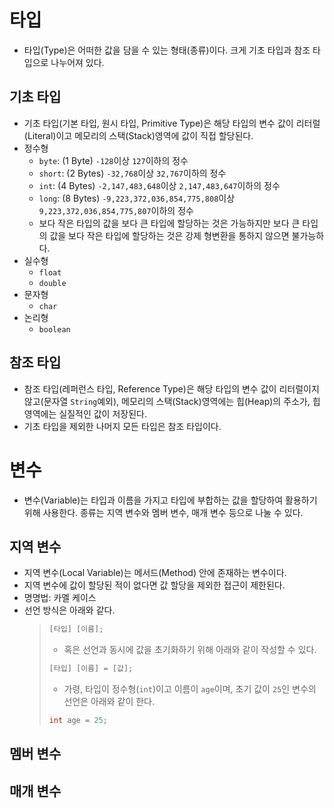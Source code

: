 # 타입
- 타입(Type)은 어떠한 값을 담을 수 있는 형태(종류)이다. 크게 기초 타입과 참조 타입으로 나누어져 있다.

## 기초 타입
- 기초 타입(기본 타입, 원시 타입, Primitive Type)은 해당 타입의 변수 값이 리터럴(Literal)이고 메모리의 스택(Stack)영역에 값이 직접 할당된다.
- 정수형
  - `byte`: (1 Byte) `-128`이상 `127`이하의 정수
  - `short`: (2 Bytes) `-32,768`이상 `32,767`이하의 정수
  - `int`: (4 Bytes) `-2,147,483,648`이상 `2,147,483,647`이하의 정수
  - `long`: (8 Bytes) `-9,223,372,036,854,775,808`이상 `9,223,372,036,854,775,807`이하의 정수
  - 보다 작은 타입의 값을 보다 큰 타입에 할당하는 것은 가능하지만 보다 큰 타입의 값을 보다 작은 타입에 할당하는 것은 강제 형변환을 통하지 않으면 불가능하다.
- 실수형
  - `float`
  - `double`
- 문자형
  - `char`
- 논리형
  - `boolean`

## 참조 타입
- 참조 타입(레퍼런스 타입, Reference Type)은 해당 타입의 변수 값이 리터럴이지 않고(문자열 `String`예외), 메모리의 스택(Stack)영역에는 힙(Heap)의 주소가, 힙 영역에는 실질적인 값이 저장된다.
- 기초 타입을 제외한 나머지 모든 타입은 참조 타입이다. 

# 변수
- 변수(Variable)는 타입과 이름을 가지고 타입에 부합하는 값을 할당하여 활용하기 위해 사용한다. 종류는 지역 변수와 멤버 변수, 매개 변수 등으로 나눌 수 있다.

## 지역 변수
- 지역 변수(Local Variable)는 메서드(Method) 안에 존재하는 변수이다.
- 지역 변수에 값이 할당된 적이 없다면 값 할당을 제외한 접근이 제한된다.
- 명명법: 카멜 케이스
- 선언 방식은 아래와 같다.
  >```java
  > [타입] [이름]; 
  >```
  > - 혹은 선언과 동시에 값을 초기화하기 위해 아래와 같이 작성할 수 있다.
  >```java
  > [타입] [이름] = [값]; 
  >```
  > - 가령, 타입이 정수형(`int`)이고 이름이 `age`이며, 초기 값이 `25`인 변수의 선언은 아래와 같이 한다.
  >```java
  > int age = 25; 
  >```

## 멤버 변수


## 매개 변수

